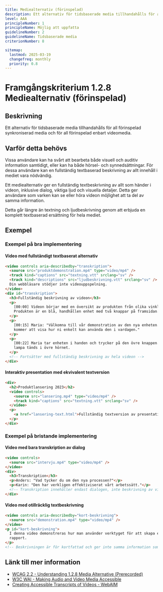 ```yaml
---
title: Mediealternativ (förinspelad)
description: Ett alternativ för tidsbaserade media tillhandahålls för alla förinspelad synkroniserade media och för alla förinspelad enbart vidoemedia.
level: AAA
principleNumber: 1
principleName: Möjlig att uppfatta
guidelineNumber: 2
guidelineName: Tidsbaserade media
criterionNumber: 8

sitemap:
  lastmod: 2025-03-19
  changefreq: monthly
  priority: 0.8
---
```


# Framgångskriterium 1.2.8 Mediealternativ (förinspelad)

## Beskrivning

Ett alternativ för tidsbaserade media tillhandahålls för all förinspelad synkroniserad media och för all förinspelad enbart videomedia.

## Varför detta behövs

Vissa användare kan ha svårt att bearbeta både visuell och auditiv information samtidigt, eller kan ha både hörsel- och synnedsättningar. För dessa användare kan en fullständig textbaserad beskrivning av allt innehåll i mediet vara nödvändig.

Ett mediealternativ ger en fullständig textbeskrivning av allt som händer i videon, inklusive dialog, viktiga ljud och visuella detaljer. Detta ger användare som varken kan se eller höra videon möjlighet att ta del av samma information.

Detta går längre än textning och ljudbeskrivning genom att erbjuda en komplett textbaserad ersättning för hela mediet.

## Exempel

### Exempel på bra implementering

#### Video med fullständigt textbaserat alternativ

```html
<video controls aria-describedby="transkription">
  <source src="produktdemonstration.mp4" type="video/mp4" />
  <track kind="captions" src="textning.vtt" srclang="sv" />
  <track kind="descriptions" src="ljudbeskrivning.vtt" srclang="sv" />
  Din webbläsare stödjer inte videouppspelning.
</video>
<div id="transkription">
  <h3>Fullständig beskrivning av videon</h3>
  <p>
    [00:00] Videon börjar med en översikt av produkten från olika vinklar.
    Produkten är en blå, handhållen enhet med två knappar på framsidan.
  </p>
  <p>
    [00:15] Maria: "Välkomna till vår demonstration av den nya enheten. Jag
    kommer att visa hur ni enkelt kan använda den i vardagen."
  </p>
  <p>
    [00:22] Maria tar enheten i handen och trycker på den övre knappen. En grön
    lampa tänds i övre hörnet.
  </p>
  <!-- Fortsätter med fullständig beskrivning av hela videon -->
</div>
```

#### Interaktiv presentation med ekvivalent textversion

```html
<div>
  <h2>Produktlansering 2023</h2>
  <video controls>
    <source src="lansering.mp4" type="video/mp4" />
    <track kind="captions" src="textning.vtt" srclang="sv" />
  </video>
  <p>
    <a href="lansering-text.html">Fullständig textversion av presentationen</a>
  </p>
</div>
```

### Exempel på bristande implementering

#### Video med bara transkription av dialog

```html
<video controls>
  <source src="intervju.mp4" type="video/mp4" />
</video>
<div>
  <h3>Transkription</h3>
  <p>Anders: "Vad tycker du om den nya processen?"</p>
  <p>Karin: "Den har verkligen effektiviserat vårt arbetssätt."</p>
  <!-- Transkription innehåller endast dialogen, inte beskrivning av visuella element -->
</div>
```

#### Video med otillräcklig textbeskrivning

```html
<video controls aria-describedby="kort-beskrivning">
  <source src="demonstration.mp4" type="video/mp4" />
</video>
<p id="kort-beskrivning">
  I denna video demonstreras hur man använder verktyget för att skapa en
  rapport.
</p>
<!-- Beskrivningen är för kortfattad och ger inte samma information som videon -->
```

## Länk till mer information

- [WCAG 2.2 - Understanding 1.2.8 Media Alternative (Prerecorded)](https://www.w3.org/WAI/WCAG22/Understanding/media-alternative-prerecorded.html)
- [W3C WAI - Making Audio and Video Media Accessible](https://www.w3.org/WAI/media/av/)
- [Creating Accessible Transcripts of Videos - WebAIM](https://webaim.org/techniques/captions/transcripts)
